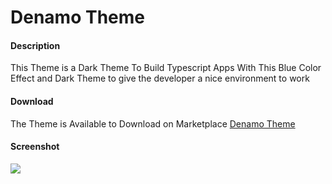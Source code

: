 # Denamo Theme

#### Description
This Theme is a Dark Theme To Build Typescript Apps With This Blue Color Effect and Dark Theme to give the developer a nice environment to work

#### Download
The Theme is Available to Download on Marketplace
[Denamo Theme](https://marketplace.visualstudio.com/manage/publishers/yazantarifi/extensions/denamo/hub?_a=acquisition)

#### Screenshot

![](https://user-images.githubusercontent.com/29167110/93529777-57ad3f80-f8f1-11ea-9d1a-103c8bbc93ab.jpg)
